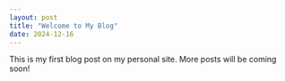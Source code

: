 ```yaml
---
layout: post
title: "Welcome to My Blog"
date: 2024-12-16
---
```


This is my first blog post on my personal site. More posts will be coming soon!